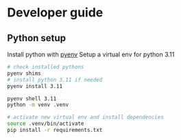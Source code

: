 # Developer guide

## Python setup

Install python with [pyenv](https://github.com/pyenv/pyenv) 
Setup a virtual env for python 3.11

```bash
# check installed pythons
pyenv shims
# install python 3.11 if needed
pyenv install 3.11

pyenv shell 3.11
python -m venv .venv

# activate new virtual env and install dependencies
source .venv/bin/activate
pip install -r requirements.txt
```
